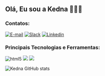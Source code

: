 ## Olá, Eu sou a Kedna 👩🏼‍💻
### Contatos:

[![E-mail](https://img.shields.io/badge/Gmail-D14836?style=for-the-badge&logo=gmail&logoColor=white)](kednaleal@gmail.com)
[![Slack](https://img.shields.io/badge/Slack-4A154B?style=for-the-badge&logo=slack&logoColor=white)](https://codic-workspace.slack.com/team/U06SB34ENTS)
[![Linkedin](https://img.shields.io/badge/LinkedIn-0077B5?style=for-the-badge&logo=linkedin&logoColor=white)](https://www.linkedin.com/in/kednaleal/)

### Principais Tecnologias e Ferramentas:
<div>
  <img src="https://img.shields.io/badge/HTML5-E34F26?style=for-the-badge&logo=html5&logoColor=white" alt="html5">
  <img src="https://img.shields.io/badge/HTML5-E34F26?style=for-the-badge&logo=html5&logoColor=white">
  <img src="https://img.shields.io/badge/HTML5-E34F26?style=for-the-badge&logo=html5&logoColor=white">


</div>

![Kedna GitHub stats](https://github-readme-stats.vercel.app/api?username=lealkedna&show_icons=true&theme=onedark)
